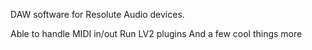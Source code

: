 DAW software for Resolute Audio devices.

Able to handle MIDI in/out
Run LV2 plugins
And a few cool things more
